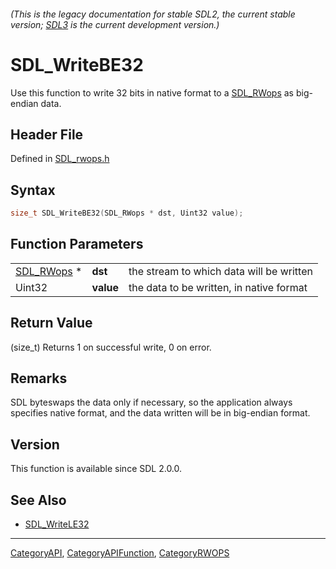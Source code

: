 ###### (This is the legacy documentation for stable SDL2, the current stable version; [SDL3](https://wiki.libsdl.org/SDL3/) is the current development version.)
# SDL_WriteBE32

Use this function to write 32 bits in native format to a [SDL_RWops](SDL_RWops) as big-endian data.

## Header File

Defined in [SDL_rwops.h](https://github.com/libsdl-org/SDL/blob/SDL2/include/SDL_rwops.h)

## Syntax

```c
size_t SDL_WriteBE32(SDL_RWops * dst, Uint32 value);
```

## Function Parameters

|                          |           |                                          |
| ------------------------ | --------- | ---------------------------------------- |
| [SDL_RWops](SDL_RWops) * | **dst**   | the stream to which data will be written |
| Uint32                   | **value** | the data to be written, in native format |

## Return Value

(size_t) Returns 1 on successful write, 0 on error.

## Remarks

SDL byteswaps the data only if necessary, so the application always
specifies native format, and the data written will be in big-endian format.

## Version

This function is available since SDL 2.0.0.

## See Also

- [SDL_WriteLE32](SDL_WriteLE32)

----
[CategoryAPI](CategoryAPI), [CategoryAPIFunction](CategoryAPIFunction), [CategoryRWOPS](CategoryRWOPS)


